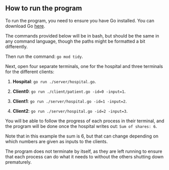 ## How to run the program

To run the program, you need to ensure you have Go installed. You can download Go [here](https://golang.org/dl/).

The commands provided below will be in bash, but should be the same in any command language, though the paths might be formatted a bit differently.

Then run the command: `go mod tidy`.

Next, open four separate terminals, one for the hospital and three terminals for the different clients:

1. **Hospital**: `go run ./server/hospital.go`.

2. **Client0**: `go run ./client/patient.go -id=0 -input=1`.

3. **Client1**: `go run ./server/hospital.go -id=1 -input=2`.

4. **Client2**: `go run ./server/hospital.go -id=2 -input=3`.

You will be able to follow the progress of each process in their terminal, and the program will be done once the hospital writes out: `Sum of shares: 6`.

Note that in this example the sum is 6, but that can change depending on which numbers are given as inputs to the clients.

The program does not terminate by itself, as they are left running to ensure that each process can do what it needs to without the others shutting down prematurely.